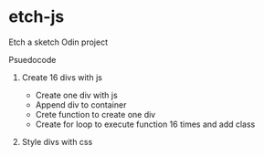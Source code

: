 # etch-js
Etch a sketch Odin project


Psuedocode

1. Create 16 divs with js
    - Create one div with js
    - Append div to container
    - Crete function to create one div
    - Create for loop to execute function 16 times  and add class


2. Style divs with css
